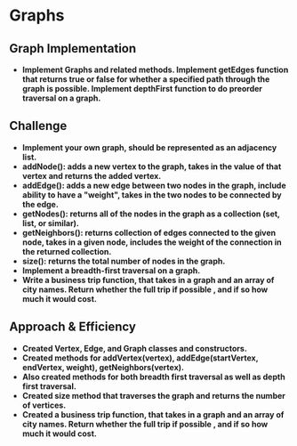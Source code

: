 # Graphs

## Graph Implementation

- **Implement Graphs and related methods. Implement getEdges function that returns true or false for whether a specified path through the graph is possible. Implement depthFirst function to do preorder traversal on a graph.**


## Challenge

- **Implement your own graph, should be represented as an adjacency list.**
- **addNode(): adds a new vertex to the graph, takes in the value of that vertex and returns the added vertex.**
- **addEdge(): adds a new edge between two nodes in the graph, include ability to have a "weight", takes in the two nodes to be connected by the edge.**
- **getNodes(): returns all of the nodes in the graph as a collection (set, list, or similar).**
- **getNeighbors(): returns collection of edges connected to the given node, takes in a given node, includes the weight of the connection in the returned collection.**
- **size(): returns the total number of nodes in the graph.**
- **Implement a breadth-first traversal on a graph.**
- **Write a business trip function, that takes in a graph and an array of city names. Return whether the full trip if possible , and if so how much it would cost.**

## Approach & Efficiency

- **Created Vertex, Edge, and Graph classes and constructors.**
- **Created methods for addVertex(vertex), addEdge(startVertex, endVertex, weight), getNeighbors(vertex).**
- **Also created methods for both breadth first traversal as well as depth first traversal.**
- **Created size method that traverses the graph and returns the number of vertices.**
- **Created a business trip function, that takes in a graph and an array of city names. Return whether the full trip if possible , and if so how much it would cost.**